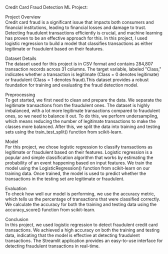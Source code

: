 Credit Card Fraud Detection ML Project:

Project Overview  
Credit card fraud is a significant issue that impacts both consumers and financial institutions, leading to financial losses and damage to trust. 
Detecting fraudulent transactions efficiently is crucial, and machine learning has proven to be an effective approach for this. In this project, 
I used logistic regression to build a model that classifies transactions as either legitimate or fraudulent based on their features.

Dataset Details  
The dataset used for this project is in CSV format and contains 284,807 transaction records across 31 columns. 
The target variable, labeled "Class," indicates whether a transaction is legitimate (Class = 0 denotes legitimate) or fraudulent 
(Class = 1 denotes fraud).This dataset provides a robust foundation for training and evaluating the fraud detection model.

Preprocessing  
To get started, we first need to clean and prepare the data. We separate the legitimate transactions from the fraudulent ones. 
The dataset is highly imbalanced, with a lot more legitimate transactions compared to fraudulent ones, so we need to balance it out. 
To do this, we perform undersampling, which means reducing the number of legitimate transactions to make the classes more balanced.
After this, we split the data into training and testing sets using the train_test_split() function from scikit-learn.

Model  
For this project, we chose logistic regression to classify transactions as legitimate or fraudulent based on their features. 
Logistic regression is a popular and simple classification algorithm that works by estimating the probability of an event happening based on input features. 
We train the model using the LogisticRegression() function from scikit-learn on our training data. 
Once trained, the model is used to predict whether the transactions in the testing set are legitimate or fraudulent.

Evaluation  
To check how well our model is performing, we use the accuracy metric, which tells us the percentage of transactions that were classified correctly.
We calculate the accuracy for both the training and testing data using the accuracy_score() function from scikit-learn.

Conclusion  
In this project, we used logistic regression to detect fraudulent credit card transactions. 
We achieved a high accuracy on both the training and testing data, indicating that the model is effective at detecting fraudulent transactions. 
The Streamlit application provides an easy-to-use interface for detecting fraudulent transactions in real-time.
